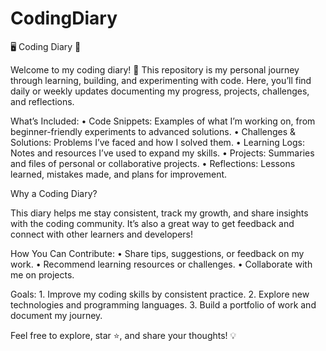 # CodingDiary

🖥️ Coding Diary 📓

Welcome to my coding diary! 🚀 This repository is my personal journey through learning, building, and experimenting with code. Here, you’ll find daily or weekly updates documenting my progress, projects, challenges, and reflections.

What’s Included:
	•	Code Snippets: Examples of what I’m working on, from beginner-friendly experiments to advanced solutions.
	•	Challenges & Solutions: Problems I’ve faced and how I solved them.
	•	Learning Logs: Notes and resources I’ve used to expand my skills.
	•	Projects: Summaries and files of personal or collaborative projects.
	•	Reflections: Lessons learned, mistakes made, and plans for improvement.

Why a Coding Diary?

This diary helps me stay consistent, track my growth, and share insights with the coding community. It’s also a great way to get feedback and connect with other learners and developers!

How You Can Contribute:
	•	Share tips, suggestions, or feedback on my work.
	•	Recommend learning resources or challenges.
	•	Collaborate with me on projects.

Goals:
	1.	Improve my coding skills by consistent practice.
	2.	Explore new technologies and programming languages.
	3.	Build a portfolio of work and document my journey.

Feel free to explore, star ⭐, and share your thoughts! 💡
